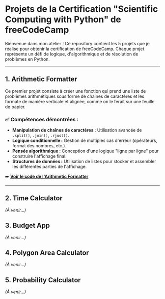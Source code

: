 # Projets de la Certification "Scientific Computing with Python" de freeCodeCamp

Bienvenue dans mon atelier ! Ce repository contient les 5 projets que je réalise pour obtenir la certification de freeCodeCamp. Chaque projet représente un défi de logique, d'algorithmique et de résolution de problèmes en Python.

---

## 1. Arithmetic Formatter

Ce premier projet consiste à créer une fonction qui prend une liste de problèmes arithmétiques sous forme de chaînes de caractères et les formate de manière verticale et alignée, comme on le ferait sur une feuille de papier.

### ✅ Compétences démontrées :

*   **Manipulation de chaînes de caractères :** Utilisation avancée de `.split()`, `.join()`, `.rjust()`.
*   **Logique conditionnelle :** Gestion de multiples cas d'erreur (opérateurs, format des nombres, etc.).
*   **Pensée algorithmique :** Conception d'une logique "ligne par ligne" pour construire l'affichage final.
*   **Structures de données :** Utilisation de listes pour stocker et assembler les différentes parties de l'affichage.

➡️ **[Voir le code de l'Arithmetic Formatter](https://github.com/Romaric-DEDJINOU/freecodecamp-python-projects/blob/main/arithmetic_arranger.py)**

---

## 2. Time Calculator
*(À venir...)*

## 3. Budget App
*(À venir...)*

## 4. Polygon Area Calculator
*(À venir...)*

## 5. Probability Calculator
*(À venir...)*
